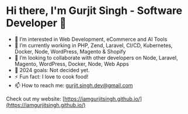 
# Hi there, I'm Gurjit Singh - Software Developer 👋

- 👀 I’m interested in Web Development, eCommerce and AI Tools
- 🌱 I’m currently working in PHP, Zend, Laravel, CI/CD, Kubernetes, Docker, Node, WordPress, Magento & Shopify
- 💞️ I’m looking to collaborate with other developers on Node, Laravel, Magento, WordPress, Docker, Node, Web Apps
- 🥅 2024 goals: Not decided yet.
- ⚡ Fun fact: I love to cook food!
- 📫 How to reach me: [gurjit.singh.dev@gmail.com](mailto:gurjit.singh.dev@gmail.com)

Check out my website: [https://iamgurjitsingh.github.io/](https://iamgurjitsingh.github.io/)

<!---
iamgurjitsingh/iamgurjitsingh is a ✨ special ✨ repository because its `README.md` (this file) appears on your GitHub profile.
You can click the Preview link to take a look at your changes.
--->
